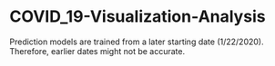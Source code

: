 # COVID_19-Visualization-Analysis
Prediction models are trained from a later starting date (1/22/2020). Therefore, earlier dates might not be accurate.
